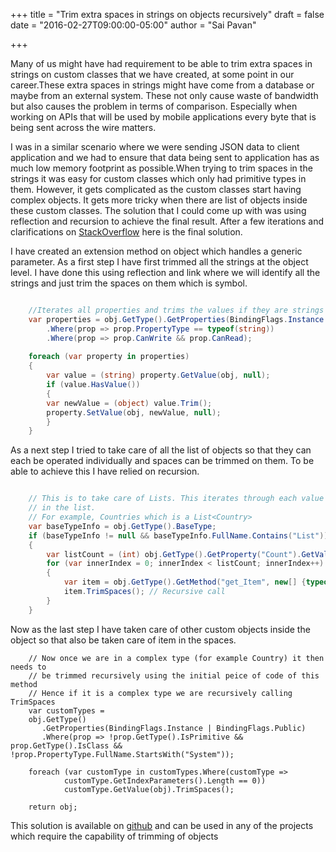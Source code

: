 +++
title = "Trim extra spaces in strings on objects recursively"
draft = false
date = "2016-02-27T09:00:00-05:00"
author = "Sai Pavan"

+++

Many of us might have had requirement to be able to trim extra spaces in strings on custom classes that we have created, at some point in our career.These extra spaces in strings might have come from a database or maybe from an external system. These not only cause waste of bandwidth but also causes the problem in terms of  comparison. Especially when working on APIs that will be used by mobile applications every byte that is being sent across the wire matters. 

I was in a similar scenario where we were sending JSON data to client application and we had to ensure that data being sent to application has as much low memory footprint as possible.When trying to trim spaces in the strings it was easy for custom classes which only had primitive types in them. However, it gets complicated as the custom classes start having complex objects. It gets more tricky when there are list of objects inside these custom classes. The solution that I could come up with was using reflection and recursion to achieve the final result. After a few iterations and clarifications on [StackOverflow](http://stackoverflow.com/questions/35234810/trim-spaces-in-a-object-recursively-using-reflection) here is the final solution.

I have created an extension method on object which handles a generic parameter. As a first step I have first trimmed all the strings at the object level. I have done this using reflection and link where we will identify all the strings and just trim the spaces on them which is symbol. 

~~~ csharp

    //Iterates all properties and trims the values if they are strings
    var properties = obj.GetType().GetProperties(BindingFlags.Instance | 	BindingFlags.Public)
	    .Where(prop => prop.PropertyType == typeof(string))
	    .Where(prop => prop.CanWrite && prop.CanRead);
    
    foreach (var property in properties)
    {
	    var value = (string) property.GetValue(obj, null);
	    if (value.HasValue())
	    {
	    var newValue = (object) value.Trim();
	    property.SetValue(obj, newValue, null);
	    }
    }

~~~

As a next step I tried to take care of all the list of objects so that they can each be operated individually and spaces can be trimmed on them. To be able to achieve this I have relied on recursion.

~~~ csharp

    // This is to take care of Lists. This iterates through each value
    // in the list.
    // For example, Countries which is a List<Country>
    var baseTypeInfo = obj.GetType().BaseType;
    if (baseTypeInfo != null && baseTypeInfo.FullName.Contains("List"))
    {
	    var listCount = (int) obj.GetType().GetProperty("Count").GetValue(obj, null);
	    for (var innerIndex = 0; innerIndex < listCount; innerIndex++)
	    {
		    var item = obj.GetType().GetMethod("get_Item", new[] {typeof(int)}).Invoke(obj, new object[] {innerIndex});
		    item.TrimSpaces(); // Recursive call
	    }
    }

~~~ 


Now as the last step I have taken care of other custom objects inside the object so that  also be taken care of item in the spaces.


~~~ 
    // Now once we are in a complex type (for example Country) it then needs to
    // be trimmed recursively using the initial peice of code of this method
    // Hence if it is a complex type we are recursively calling TrimSpaces
    var customTypes =
    obj.GetType()
       .GetProperties(BindingFlags.Instance | BindingFlags.Public)
       .Where(prop => !prop.GetType().IsPrimitive && prop.GetType().IsClass && !prop.PropertyType.FullName.StartsWith("System"));
    
    foreach (var customType in customTypes.Where(customType => 
			customType.GetIndexParameters().Length == 0))
			customType.GetValue(obj).TrimSpaces();
    
    return obj;
~~~ 

This solution is available on [github](https://github.com/USaiPavan/BlogPostCode/tree/master/TrimSpacesRecursively) and can be used in any of the projects which require the capability of trimming of objects